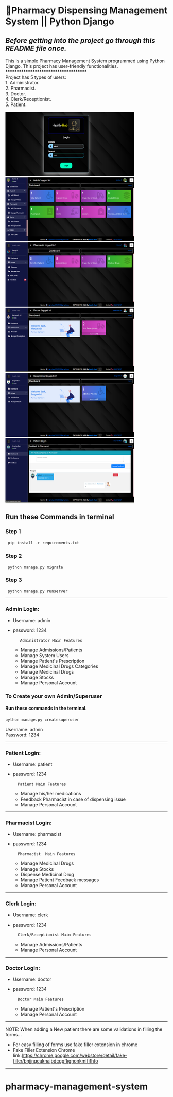 # 🏥Pharmacy Dispensing Management System || Python Django
<h2><b><i>Before getting into the project go through this README file once.</i></b></h2>

   <p>This is a simple Pharmacy Management System programmed using Python Django. This project has user-friendly functionalities.<br>
   ************************************<br>
   Project has 5 types of users:<br>
      1. Administrator.<br>
      2. Pharmacist.<br>
      3. Doctor.<br>
      4. Clerk/Receptionist.<br>
      5. Patient.</p>

<div>
<img src="https://github.com/Mohan2703/Health-Hub/blob/main/pharmacy-management-system-master/screenshot/login.png" width="400" height="200" />
<img src="https://github.com/Mohan2703/Health-Hub/blob/main/pharmacy-management-system-master/screenshot/admin.png" width="400" height="200" />
<img src="https://github.com/Mohan2703/Health-Hub/blob/main/pharmacy-management-system-master/screenshot/pharmacist.png" width="400" height="200" />
</div>
<div>
<img src="https://github.com/Mohan2703/Health-Hub/blob/main/pharmacy-management-system-master/screenshot/doctor.png" width="400" height="200" />
<img src="https://github.com/Mohan2703/Health-Hub/blob/main/pharmacy-management-system-master/screenshot/receptionist.png" width="400" height="200" />
<img src="https://github.com/Mohan2703/Health-Hub/blob/main/pharmacy-management-system-master/screenshot/patient.png" width="400" height="200" />
</div>

## Run these Commands in terminal
### Step 1
     pip install -r requirements.txt
### Step 2
     python manage.py migrate
### Step 3
     python manage.py runserver
-----------------------------------------------------------------------------------


### Admin Login: 
- Username: admin
- password: 1234  
  
         Administrator Main Features
     - Manage Admissions/Patients
     - Manage System Users
     - Manage Patient's Prescription
     - Manage Medicinal Drugs Categories
     - Manage Medicinal Drugs
     - Manage Stocks
     - Manage Personal Account

### To Create your own Admin/Superuser
#### Run these commands in the terminal.
    python manage.py createsuperuser
Username: admin<br>
Password: 1234<br>

------------------------------------------------------------------------------------
### Patient Login:
- Username: patient
- password: 1234

        Patient Main Features
     - Manage his/her medications
     - Feedback Pharmacist in case of dispensing issue
     - Manage Personal Account

-----------------------------------------------------------------------------------
### Pharmacist Login:
- Username: pharmacist
- password: 1234

        Pharmacist  Main Features
     - Manage Medicinal Drugs
     - Manage Stocks
     - Dispense Medicinal Drug
     - Manage Patient Feedback messages
     - Manage Personal Account

-------------------------------------------------------------------------------------
### Clerk Login:
- Username: clerk
- password: 1234

        Clerk/Receptionist Main Features
     - Manage Admissions/Patients
     - Manage Personal Account

------------------------------------------------------------------------------------
### Doctor Login:
- Username: doctor
- password: 1234
        
        Doctor Main Features
     - Manage Patient's Prescription
     - Manage Personal Account

-----------------------------------------------------------------------------------

NOTE: When adding a New patient there are some validations in filling the forms...
- For easy filling of forms use fake filler extension in chrome 
- Fake Filler Extension Chrome link:https://chrome.google.com/webstore/detail/fake-filler/bnjjngeaknajbdcgpfkgnonkmififhfo

--------------------------------------------------------------------------------------
# pharmacy-management-system
